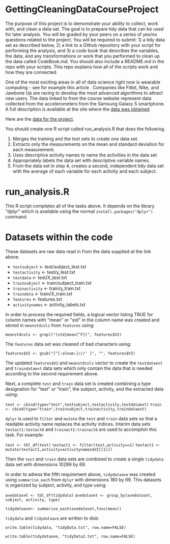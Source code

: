 # GettingCleaningDataCourseProject

The purpose of this project is to demonstrate your ability to collect, work with, and clean a data set. The goal is to prepare tidy data that can be used for later analysis. You will be graded by your peers on a series of yes/no questions related to the project. You will be required to submit: 1) a tidy data set as described below, 2) a link to a Github repository with your script for performing the analysis, and 3) a code book that describes the variables, the data, and any transformations or work that you performed to clean up the data called CodeBook.md. You should also include a README.md in the repo with your scripts. This repo explains how all of the scripts work and how they are connected.  

One of the most exciting areas in all of data science right now is wearable computing - see for example  this article . Companies like Fitbit, Nike, and Jawbone Up are racing to develop the most advanced algorithms to attract new users. The data linked to from the course website represent data collected from the accelerometers from the Samsung Galaxy S smartphone. A full description is available at the site where the [data was obtained](http://archive.ics.uci.edu/ml/datasets/Human+Activity+Recognition+Using+Smartphones).

Here are the [data for the project](https://d396qusza40orc.cloudfront.net/getdata%2Fprojectfiles%2FUCI%20HAR%20Dataset.zip).

You should create one R script called run_analysis.R that does the following. 

1. Merges the training and the test sets to create one data set.
2. Extracts only the measurements on the mean and standard deviation for each measurement. 
3. Uses descriptive activity names to name the activities in the data set
4. Appropriately labels the data set with descriptive variable names. 
5. From the data set in step 4, creates a second, independent tidy data set with the average of each variable for each activity and each subject.

# run_analysis.R

This R script completes all of the tasks above.  It depends on the library "dplyr" which is available using the normal `install.packages("dplyr")` command.

# Datasets within the code

These datasets are raw data read in from the data supplied at the link above.

* `testsubject` <- test/subject_test.txt
* `testactivity` <- test/y_test.txt
* `testdata` <- test/X_test.txt
* `trainsubject` <- train/subject_train.txt
* `trainactivity` <- train/y_train.txt
* `traindata` <- train/X_train.txt
* `features` <- features.txt
* `activitynames` <- activity_labels.txt

In order to process the required fields, a logical vector listing TRUE for column names with "mean" or "std" in the column name was created and stored in `meanstdcols` from `features` using:

`meanstdcols <- grepl("(std|mean[^F])", features$V2)`

The `features` data set was cleaned of bad characters using:

`features$V2 <- gsub("[^[:alnum:]///' ]", "", features$V2)`

The updated `features$V2` and `meanstdcols` vector to create the `testdataext` and `traindataext` data sets which only contain the data that is needed according to the second requirement above.

Next, a complete `test` and `train` data set is created combining a type designation for "test" or "train", the subject, activity, and the extracted data using:

`test <- cbind(type="test",testsubject,testactivity,testdataext)`
`train <- cbind(type="train",trainsubject,trainactivity,traindataext)`

`dplyr` is used to `filter` and `mutate` the `test` and `train` data sets so that a readable activity name replaces the activity indices.  Interim data sets `testact1:testact6` and `trainact1:trainact6` are used to accomplish this task.  For example:

`test <- tbl_df(test)`
`testact1 <- filter(test,activity==1)`
`testact1 <- mutate(testact1,activity=activitynames$V2[[1]])`

Then the `test` and `train` data sets are combined to create a single `tidydata` data set with dimensions 10299 by 69.  

In order to adress the fifth requirement above, `tidydataave` was created using `summarise_each` from `dplyr` with dimensions 180 by 69.  This datasets is organized by subject, activity, and type using:

`avedataset <- tbl_df(tidydata)`
`avedataset <- group_by(avedataset, subject, activity, type)`

`tidydataave<- summarise_each(avedataset,funs(mean))`

`tidydata` and `tidydataave` are written to disk:

`write.table(tidydata, "tidyData.txt", row.name=FALSE)`

`write.table(tidydataave, "tidyData2.txt", row.name=FALSE)`